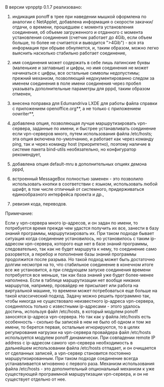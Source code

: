 В версии vpnpptp 0.1.7 реализовано:

1) индикация ponoff в трее при наведении мышкой оформлена по аналогии с NetApplet, добавлена информация о скорости закачки/отдачи, о времени, прошедшем с момента установления соединения, об объеме загруженного и отданного с момента установления соединения (счетчик работает до 4Gib, если объем больше, то более не считается и выводится ">4Gib") - вся эта информация при обрыве обнуляется, и, таким образом, можно легко выяснить насколько стабильно работает соединение,

2) имя соединения может содержать в себе лишь латинские буквы (маленькие и заглавные) и цифры, но имя соединения не может начинаться с цифры, все остальные символы недопустимы; прежний механизм, позволяющий недокументированно следом за именем соединения в поле имени соединения через пробел указывать дополнительные параметры для pppd, таким образом отменен,

3) внесена поправка для Edumandriva LXDE для работы файла справки с приложением openoffice.org**, а не только с приложением oowriter**,

4) добавлена опция, позволяющая лучше маршрутизировать vpn-сервера, заданные по имени, и быстрее устанавливать соединение если vpn-серверов много, путем использования файла /etc/hosts; эта опция включена по-умолчанию, и работает как через команду ping, так и через команду host (приоритетно), поэтому наличие в системе пакета bind-utils необязательно, но конфигуратор рекомендует,

5) добавлена опция default-mru в дополнительных опциях демона pppd,

6) встроенный MessageBox полностью заменен - это позволило использовать кнопки в соответствии с языком, использовать любой шрифт, в том числе отличный от системного, придерживаться единообразного интерфейса проекта и др.,

7) ревизия кода, переводов.

Примечание:

Если у vpn-сервера много ip-адресов, и он задан по имени, то потребуется время прежде чем удастся получить их все, занести в базу знаний программы, маршрутизировать их. При таком подходе бывает ситуация когда соединение установилось, но установилось с таким ip-адресом vpn-сервера, которого еще нет в базе знаний программы, следовательно, так как не будет маршрута к нему, то соединение само разорвется, а перебор и пополнение базы знаний программы продолжится после разрыва. Но такой подход может быть достаточно долгим несмотря на то, что стабильное соединение в конечном итоге все же установится, а при следующем запуске соединения времени потребуется все меньше, так как база знаний уже будет более-менее наполнена. Если в таблице маршрутизации нет вообще никаких маршрутов, например, провайдер не присылает или работа на виртуальной машине, то времени может потребоваться еще больше на такой классический подход.
Задачу можно решить программно так, чтобы никогда не существовало неизвестного ip-адреса vpn-сервера, соединялось только с известными ip-адресами - этого удалось достичь, используя файл /etc/hosts, в который модулем ponoff заносятся ip-адреса vpn-сервера. Но так как у файла /etc/hosts есть особенность - сколько бы записей в нем не было об одном и том же имени, то берется первая, остальные игнорируются, то в целях регулирования нагрузки на vpn-сервера провайдера файл /etc/hosts используется модулем ponoff динамически. При совпадении remote IP address с ip-адресом самого vpn-сервера необходимость в дальнейшем использовании файла /etc/hosts отпадает, и он очищается от сделанных записей, а vpn-сервер становится постоянно маршрутизированным. При таком подходе соединение всегда устанавливается мгновенно с первого раза. Механизм использования файла /etc/hosts - это дополнительный опциональный механизм к уже существующей программной маршрутизации vpn-сервера, и он не существует отдельно от нее.